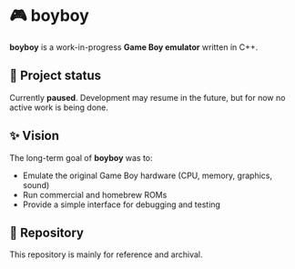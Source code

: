 # 🎮 boyboy

**boyboy** is a work-in-progress **Game Boy emulator** written in C++.

## 🚧 Project status

Currently **paused**. Development may resume in the future, but for now no active work is being done.

## ✨ Vision

The long-term goal of **boyboy** was to:

- Emulate the original Game Boy hardware (CPU, memory, graphics, sound)  
- Run commercial and homebrew ROMs  
- Provide a simple interface for debugging and testing  

## 📂 Repository

This repository is mainly for reference and archival.
